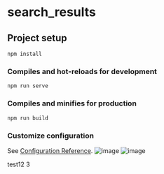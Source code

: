 # search_results

## Project setup
```
npm install
```

### Compiles and hot-reloads for development
```
npm run serve
```

### Compiles and minifies for production
```
npm run build
```

### Customize configuration
See [Configuration Reference](https://cli.vuejs.org/config/).
![image](https://user-images.githubusercontent.com/65922544/185611389-088d408a-394a-4e72-a5eb-81aaaf65d721.png)
![image](https://user-images.githubusercontent.com/65922544/185611693-915040fc-aec5-40eb-82e2-3b59330acf31.png)

test12
3
